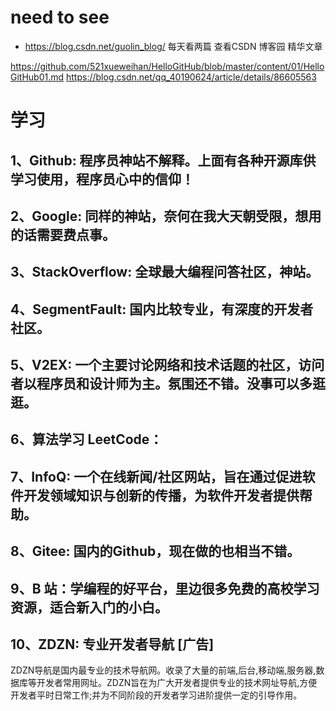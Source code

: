 # need to see
  - https://blog.csdn.net/guolin_blog/  每天看两篇  查看CSDN 博客园 精华文章

https://github.com/521xueweihan/HelloGitHub/blob/master/content/01/HelloGitHub01.md
https://blog.csdn.net/qq_40190624/article/details/86605563

# 学习
## 1、Github: 程序员神站不解释。上面有各种开源库供学习使用，程序员心中的信仰！
## 2、Google: 同样的神站，奈何在我大天朝受限，想用的话需要费点事。
## 3、StackOverflow: 全球最大编程问答社区，神站。
## 4、SegmentFault: 国内比较专业，有深度的开发者社区。
## 5、V2EX: 一个主要讨论网络和技术话题的社区，访问者以程序员和设计师为主。氛围还不错。没事可以多逛逛。
## 6、算法学习 LeetCode：
## 7、InfoQ: 一个在线新闻/社区网站，旨在通过促进软件开发领域知识与创新的传播，为软件开发者提供帮助。
## 8、Gitee: 国内的Github，现在做的也相当不错。
## 9、B 站：学编程的好平台，里边很多免费的高校学习资源，适合新入门的小白。
## 10、ZDZN: 专业开发者导航 [广告]
ZDZN导航是国内最专业的技术导航网。收录了大量的前端,后台,移动端,服务器,数据库等开发者常用网址。ZDZN旨在为广大开发者提供专业的技术网址导航,方便开发者平时日常工作;并为不同阶段的开发者学习进阶提供一定的引导作用。

